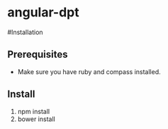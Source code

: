 angular-dpt
===========

#Installation

## Prerequisites

- Make sure you have ruby and compass installed.

## Install
1. npm install
2. bower install
